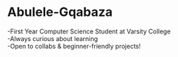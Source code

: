 # Abulele-Gqabaza
-First Year Computer Science Student at Varsity College</br>
-Always curious about learning</br>
-Open to collabs & beginner-friendly projects!
